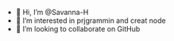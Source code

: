- 👋 Hi, I’m @Savanna-H
- 👀 I’m interested in prjgrammin and creat node
- 💞️ I’m looking to collaborate on GitHub


<!---
Savanna-H/Savanna-H is a ✨ special ✨ repository because its `README.md` (this file) appears on your GitHub profile.
You can click the Preview link to take a look at your changes.
--->
